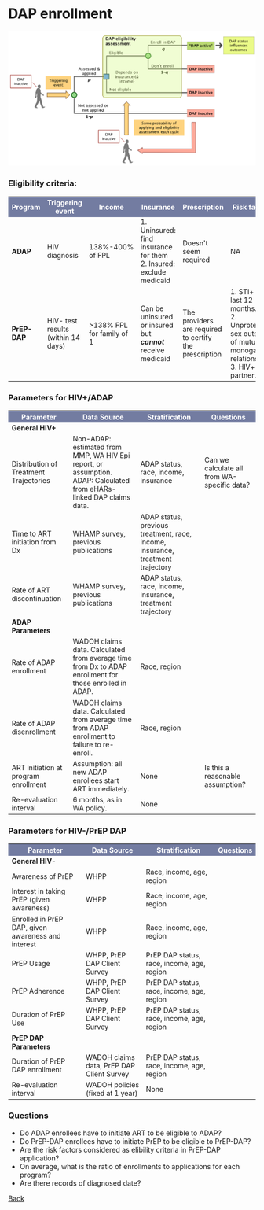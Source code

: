 # DAP enrollment

![enroll](figures/DAPenroll.png)

### Eligibility criteria:
<table>
<tr><th bgcolor="#737CA1"><font COLOR="#FFFFFF"><strong>Program</strong></font></th><th bgcolor="#737CA1"><font COLOR="#FFFFFF"><strong>Triggering event</strong></font></th><th bgcolor="#737CA1"><font COLOR="#FFFFFF"><strong>Income</strong></font></font></th><th bgcolor="#737CA1"><font COLOR="#FFFFFF"><strong>Insurance</strong></font></th><th bgcolor="#737CA1"><font COLOR="#FFFFFF"><strong>Prescription</strong></font></th><th bgcolor="#737CA1"><font COLOR="#FFFFFF"><strong>Risk factors</strong></font></font></th></tr>

<tr><td><b>ADAP</b></td><td>HIV diagnosis</td><td>138%-400% of FPL</td><td>1. Uninsured: find insurance for them<br>2. Insured: exclude medicaid</td><td>Doesn't seem required</td><td>NA</td></tr>

<tr><td><b>PrEP-DAP</b></td><td>HIV- test results (within 14 days)</td><td>>138% FPL for family of 1</td><td>Can be uninsured or insured but <i><b>cannot</i></b> receive medicaid</td><td>The providers are required to certify the prescription</td><td>1. STI+ in the last 12 months.<br>2. Unprotected sex outside of mutually monogamous relationship.<br>3. HIV+ partner.</td></tr>
</table>

### Parameters for HIV+/ADAP
<table>
<tr>
  <th bgcolor="#737CA1"><font COLOR="#FFFFFF"><strong>Parameter</strong></font></th>
  <th bgcolor="#737CA1"><font COLOR="#FFFFFF"><strong>Data Source</strong></font></th>
  <th bgcolor="#737CA1"><font COLOR="#FFFFFF"><strong>Stratification</strong></font></font></th>
  <th bgcolor="#737CA1"><font COLOR="#FFFFFF"><strong>Questions</strong></font></font></th>
</tr>

<tr>
<td><b>General HIV+</b></td>
<td></td>
<td></td>
<td></td>
</tr>

<tr>
<td>Distribution of Treatment Trajectories</td>
<td>Non-ADAP: estimated from MMP, WA HIV Epi report, or assumption.
<br>
ADAP: Calculated from eHARs-linked DAP claims data.
<td>ADAP status, race, income, insurance</td>
<td>Can we calculate all from WA-specific data?</td>
</tr>

<tr>
<td>Time to ART initiation from Dx</td>
<td>WHAMP survey, previous publications</td>
<td>ADAP status, previous treatment, race, income, insurance, treatment trajectory</td>
<td></td>
</tr>

<tr>
<td>Rate of ART discontinuation</td>
<td>WHAMP survey, previous publications</td>
<td>ADAP status, race, income, insurance, treatment trajectory</td>
<td></td>
</tr>

<tr>
<td><b>ADAP Parameters</b></td>
<td></td>
<td></td>
<td></td>
</tr>


<tr>
<td>Rate of ADAP enrollment</td>
<td>WADOH claims data. Calculated from average time from Dx to ADAP enrollment for those enrolled in ADAP.</td>
<td>Race, region</td>
<td></td>
</tr>

<tr>
<td>Rate of ADAP disenrollment</td>
<td>WADOH claims data. Calculated from average time from ADAP enrollment to failure to re-enroll.</td>
<td>Race, region</td>
<td></td>
</tr>

<tr>
<td>ART initiation at program enrollment</td>
<td>Assumption: all new ADAP enrollees start ART immediately.</td>
<td>None</td>
<td>Is this a reasonable assumption?</td>
</tr>

<tr>
<td>Re-evaluation interval</td>
<td>6 months, as in WA policy.</td>
<td>None</td>
<td></td>
</tr>
</table>

### Parameters for HIV-/PrEP DAP
<table>
<tr>
  <th bgcolor="#737CA1"><font COLOR="#FFFFFF"><strong>Parameter</strong></font></th>
  <th bgcolor="#737CA1"><font COLOR="#FFFFFF"><strong>Data Source</strong></font></th>
  <th bgcolor="#737CA1"><font COLOR="#FFFFFF"><strong>Stratification</strong></font></font></th>
  <th bgcolor="#737CA1"><font COLOR="#FFFFFF"><strong>Questions</strong></font></font></th>
</tr>

<tr>
<td><b>General HIV-</b></td>
<td></td>
<td></td>
<td></td>
</tr>

<tr>
<td>Awareness of PrEP</td>
<td>WHPP</td>
<td>Race, income, age, region</td>
<td></td>
</tr>

<tr>
<td>Interest in taking PrEP (given awareness)</td>
<td>WHPP</td>
<td>Race, income, age, region</td>
<td></td>
</tr>

<tr>
<td>Enrolled in PrEP DAP, given awareness and interest</td>
<td>WHPP</td>
<td>Race, income, age, region</td>
<td></td>
</tr>

<tr>
<td>PrEP Usage</td>
<td>WHPP, PrEP DAP Client Survey</td>
<td>PrEP DAP status, race, income, age, region</td>
<td></td>
</tr>

<tr>
<td>PrEP Adherence</td>
<td>WHPP, PrEP DAP Client Survey</td>
<td>PrEP DAP status, race, income, age, region</td>
<td></td>
</tr>

<tr>
<td>Duration of PrEP Use</td>
<td>WHPP, PrEP DAP Client Survey</td>
<td>PrEP DAP status, race, income, age, region</td>
<td></td>
</tr>

<tr>
<td><b>PrEP DAP Parameters</b></td>
<td></td>
<td></td>
<td></td>
</tr>

<tr>
<td>Duration of PrEP DAP enrollment</td>
<td>WADOH claims data, PrEP DAP Client Survey</td>
<td>PrEP DAP status, race, income, age, region</td>
<td></td>
</tr>

<tr>
<td>Re-evaluation interval</td>
<td>WADOH policies (fixed at 1 year)</td>
<td>None</td>
<td></td>
</tr>

</table>


### Questions
* Do ADAP enrollees have to initiate ART to be eligible to ADAP?
* Do PrEP-DAP enrollees have to initiate PrEP to be eligible to PrEP-DAP?
* Are the risk factors considered as elibility criteria in PrEP-DAP application?
* On average, what is the ratio of enrollments to applications for each program?
* Are there records of diagnosed date?


<a href="CostingModelSum.md">Back</a>
